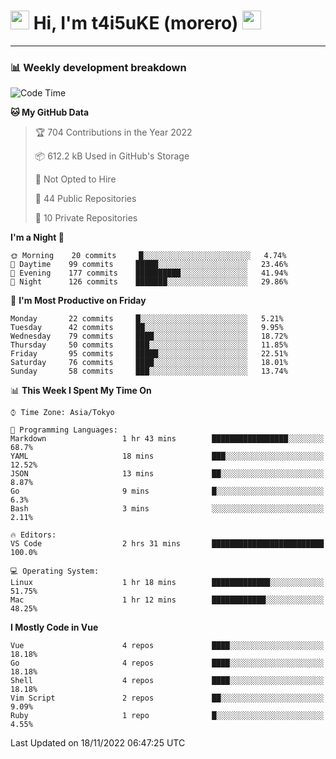 <!-- Title -->
<h1>
    <img src="https://emojis.slackmojis.com/emojis/images/1600385609/10490/cactuar.gif?1600385609" width="30"/> 
    Hi, I'm t4i5uKE (morero) 
    <img src="https://emojis.slackmojis.com/emojis/images/1600385609/10490/cactuar.gif?1600385609" width="30"/>
</h1>

---

<h3> 📊 Weekly development breakdown </h3>
<!-- waka-readme-stats -->

<!--START_SECTION:waka-->
![Code Time](http://img.shields.io/badge/Code%20Time-1%2C304%20hrs%2056%20mins-blue)

**🐱 My GitHub Data** 

> 🏆 704 Contributions in the Year 2022
 > 
> 📦 612.2 kB Used in GitHub's Storage 
 > 
> 🚫 Not Opted to Hire
 > 
> 📜 44 Public Repositories 
 > 
> 🔑 10 Private Repositories  
 > 
**I'm a Night 🦉** 

```text
🌞 Morning    20 commits     █░░░░░░░░░░░░░░░░░░░░░░░░   4.74% 
🌆 Daytime    99 commits     █████░░░░░░░░░░░░░░░░░░░░   23.46% 
🌃 Evening    177 commits    ██████████░░░░░░░░░░░░░░░   41.94% 
🌙 Night      126 commits    ███████░░░░░░░░░░░░░░░░░░   29.86%

```
📅 **I'm Most Productive on Friday** 

```text
Monday       22 commits     █░░░░░░░░░░░░░░░░░░░░░░░░   5.21% 
Tuesday      42 commits     ██░░░░░░░░░░░░░░░░░░░░░░░   9.95% 
Wednesday    79 commits     ████░░░░░░░░░░░░░░░░░░░░░   18.72% 
Thursday     50 commits     ███░░░░░░░░░░░░░░░░░░░░░░   11.85% 
Friday       95 commits     █████░░░░░░░░░░░░░░░░░░░░   22.51% 
Saturday     76 commits     ████░░░░░░░░░░░░░░░░░░░░░   18.01% 
Sunday       58 commits     ███░░░░░░░░░░░░░░░░░░░░░░   13.74%

```


📊 **This Week I Spent My Time On** 

```text
⌚︎ Time Zone: Asia/Tokyo

💬 Programming Languages: 
Markdown                 1 hr 43 mins        █████████████████░░░░░░░░   68.7% 
YAML                     18 mins             ███░░░░░░░░░░░░░░░░░░░░░░   12.52% 
JSON                     13 mins             ██░░░░░░░░░░░░░░░░░░░░░░░   8.87% 
Go                       9 mins              █░░░░░░░░░░░░░░░░░░░░░░░░   6.3% 
Bash                     3 mins              ░░░░░░░░░░░░░░░░░░░░░░░░░   2.11%

🔥 Editors: 
VS Code                  2 hrs 31 mins       █████████████████████████   100.0%

💻 Operating System: 
Linux                    1 hr 18 mins        █████████████░░░░░░░░░░░░   51.75% 
Mac                      1 hr 12 mins        ████████████░░░░░░░░░░░░░   48.25%

```

**I Mostly Code in Vue** 

```text
Vue                      4 repos             ████░░░░░░░░░░░░░░░░░░░░░   18.18% 
Go                       4 repos             ████░░░░░░░░░░░░░░░░░░░░░   18.18% 
Shell                    4 repos             ████░░░░░░░░░░░░░░░░░░░░░   18.18% 
Vim Script               2 repos             ██░░░░░░░░░░░░░░░░░░░░░░░   9.09% 
Ruby                     1 repo              █░░░░░░░░░░░░░░░░░░░░░░░░   4.55%

```



 Last Updated on 18/11/2022 06:47:25 UTC
<!--END_SECTION:waka-->
